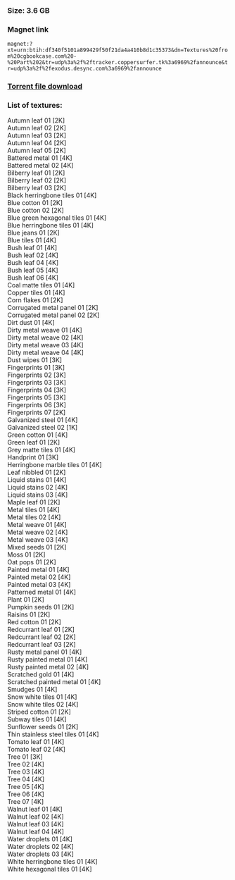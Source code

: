 ### Size: 3.6 GB
  
### Magnet link
`magnet:?xt=urn:btih:df340f5101a899429f50f21da4a410b8d1c35373&dn=Textures%20from%20cgbookcase.com%20-%20Part%202&tr=udp%3a%2f%2ftracker.coppersurfer.tk%3a6969%2fannounce&tr=udp%3a%2f%2fexodus.desync.com%3a6969%2fannounce`  
  
### [Torrent file download](https://github.com/Kimbatt/cc0-textures/raw/master/cgbookcase.com/Part%202/Textures%20from%20cgbookcase.com%20-%20Part%202.torrent)  
  
### List of textures:
  
Autumn leaf 01 [2K]  
Autumn leaf 02 [2K]  
Autumn leaf 03 [2K]  
Autumn leaf 04 [2K]  
Autumn leaf 05 [2K]  
Battered metal 01 [4K]  
Battered metal 02 [4K]  
Bilberry leaf 01 [2K]  
Bilberry leaf 02 [2K]  
Bilberry leaf 03 [2K]  
Black herringbone tiles 01 [4K]  
Blue cotton 01 [2K]  
Blue cotton 02 [2K]  
Blue green hexagonal tiles 01 [4K]  
Blue herringbone tiles 01 [4K]  
Blue jeans 01 [2K]  
Blue tiles 01 [4K]  
Bush leaf 01 [4K]  
Bush leaf 02 [4K]  
Bush leaf 04 [4K]  
Bush leaf 05 [4K]  
Bush leaf 06 [4K]  
Coal matte tiles 01 [4K]  
Copper tiles 01 [4K]  
Corn flakes 01 [2K]  
Corrugated metal panel 01 [2K]  
Corrugated metal panel 02 [2K]  
Dirt dust 01 [4K]  
Dirty metal weave 01 [4K]  
Dirty metal weave 02 [4K]  
Dirty metal weave 03 [4K]  
Dirty metal weave 04 [4K]  
Dust wipes 01 [3K]  
Fingerprints 01 [3K]  
Fingerprints 02 [3K]  
Fingerprints 03 [3K]  
Fingerprints 04 [3K]  
Fingerprints 05 [3K]  
Fingerprints 06 [3K]  
Fingerprints 07 [2K]  
Galvanized steel 01 [4K]  
Galvanized steel 02 [1K]  
Green cotton 01 [4K]  
Green leaf 01 [2K]  
Grey matte tiles 01 [4K]  
Handprint 01 [3K]  
Herringbone marble tiles 01 [4K]  
Leaf nibbled 01 [2K]  
Liquid stains 01 [4K]  
Liquid stains 02 [4K]  
Liquid stains 03 [4K]  
Maple leaf 01 [2K]  
Metal tiles 01 [4K]  
Metal tiles 02 [4K]  
Metal weave 01 [4K]  
Metal weave 02 [4K]  
Metal weave 03 [4K]  
Mixed seeds 01 [2K]  
Moss 01 [2K]  
Oat pops 01 [2K]  
Painted metal 01 [4K]  
Painted metal 02 [4K]  
Painted metal 03 [4K]  
Patterned metal 01 [4K]  
Plant 01 [2K]  
Pumpkin seeds 01 [2K]  
Raisins 01 [2K]  
Red cotton 01 [2K]  
Redcurrant leaf 01 [2K]  
Redcurrant leaf 02 [2K]  
Redcurrant leaf 03 [2K]  
Rusty metal panel 01 [4K]  
Rusty painted metal 01 [4K]  
Rusty painted metal 02 [4K]  
Scratched gold 01 [4K]  
Scratched painted metal 01 [4K]  
Smudges 01 [4K]  
Snow white tiles 01 [4K]  
Snow white tiles 02 [4K]  
Striped cotton 01 [2K]  
Subway tiles 01 [4K]  
Sunflower seeds 01 [2K]  
Thin stainless steel tiles 01 [4K]  
Tomato leaf 01 [4K]  
Tomato leaf 02 [4K]  
Tree 01 [3K]  
Tree 02 [4K]  
Tree 03 [4K]  
Tree 04 [4K]  
Tree 05 [4K]  
Tree 06 [4K]  
Tree 07 [4K]  
Walnut leaf 01 [4K]  
Walnut leaf 02 [4K]  
Walnut leaf 03 [4K]  
Walnut leaf 04 [4K]  
Water droplets 01 [4K]  
Water droplets 02 [4K]  
Water droplets 03 [4K]  
White herringbone tiles 01 [4K]  
White hexagonal tiles 01 [4K]

